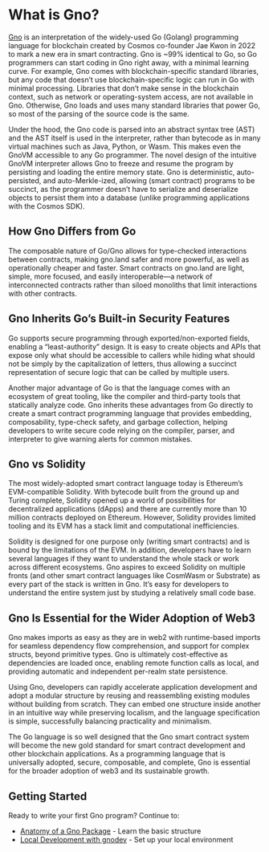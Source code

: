 # What is Gno?

[Gno](https://github.com/gnolang/gno) is an interpretation of the widely-used Go
(Golang) programming language for blockchain created by Cosmos co-founder Jae
Kwon in 2022 to mark a new era in smart contracting. Gno is ~99% identical to
Go, so Go programmers can start coding in Gno right away, with a minimal
learning curve. For example, Gno comes with blockchain-specific standard
libraries, but any code that doesn’t use blockchain-specific logic can run in Go
with minimal processing. Libraries that don’t make sense in the blockchain
context, such as network or operating-system access, are not available in
Gno. Otherwise, Gno loads and uses many standard libraries that power Go, so
most of the parsing of the source code is the same.

Under the hood, the Gno code is parsed into an abstract syntax tree (AST) and
the AST itself is used in the interpreter, rather than bytecode as in many
virtual machines such as Java, Python, or Wasm. This makes even the GnoVM
accessible to any Go programmer. The novel design of the intuitive GnoVM
interpreter allows Gno to freeze and resume the program by persisting and
loading the entire memory state. Gno is deterministic, auto-persisted, and
auto-Merkle-ized, allowing (smart contract) programs to be succinct, as the
programmer doesn’t have to serialize and deserialize objects to persist them
into a database (unlike programming applications with the Cosmos SDK). 

## How Gno Differs from Go

The composable nature of Go/Gno allows for type-checked interactions between
contracts, making gno.land safer and more powerful, as well as operationally
cheaper and faster. Smart contracts on gno.land are light, simple, more focused,
and easily interoperable—a network of interconnected contracts rather than
siloed monoliths that limit interactions with other contracts. 

## Gno Inherits Go’s Built-in Security Features

Go supports secure programming through exported/non-exported fields, enabling a
“least-authority” design. It is easy to create objects and APIs that expose only
what should be accessible to callers while hiding what should not be simply by
the capitalization of letters, thus allowing a succinct representation of secure
logic that can be called by multiple users. 

Another major advantage of Go is that the language comes with an ecosystem of
great tooling, like the compiler and third-party tools that statically analyze
code. Gno inherits these advantages from Go directly to create a smart contract
programming language that provides embedding, composability, type-check safety,
and garbage collection, helping developers to write secure code relying on the
compiler, parser, and interpreter to give warning alerts for common mistakes. 

## Gno vs Solidity

The most widely-adopted smart contract language today is Ethereum’s
EVM-compatible Solidity. With bytecode built from the ground up and Turing
complete, Solidity opened up a world of possibilities for decentralized
applications (dApps) and there are currently more than 10 million contracts
deployed on Ethereum. However, Solidity provides limited tooling and its EVM has
a stack limit and computational inefficiencies. 

Solidity is designed for one purpose only (writing smart contracts) and is bound
by the limitations of the EVM. In addition, developers have to learn several
languages if they want to understand the whole stack or work across different
ecosystems. Gno aspires to exceed Solidity on multiple fronts (and other smart
contract languages like CosmWasm or Substrate) as every part of the stack is
written in Gno. It’s easy for developers to understand the entire system just by
studying a relatively small code base. 

## Gno Is Essential for the Wider Adoption of Web3

Gno makes imports as easy as they are in web2 with runtime-based imports for
seamless dependency flow comprehension, and support for complex structs, beyond
primitive types. Gno is ultimately cost-effective as dependencies are loaded
once, enabling remote function calls as local, and providing automatic and
independent per-realm state persistence. 

Using Gno, developers can rapidly accelerate application development and adopt a
modular structure by reusing and reassembling existing modules without building
from scratch. They can embed one structure inside another in an intuitive way
while preserving localism, and the language specification is simple,
successfully balancing practicality and minimalism. 

The Go language is so well designed that the Gno smart contract system will
become the new gold standard for smart contract development and other blockchain
applications. As a programming language that is universally adopted, secure,
composable, and complete, Gno is essential for the broader adoption of web3 and
its sustainable growth. 

## Getting Started

Ready to write your first Gno program? Continue to:
- [Anatomy of a Gno Package](./anatomy-of-a-gno-package.md) - Learn the basic structure
- [Local Development with gnodev](./local-dev-with-gnodev.md) - Set up your local environment
